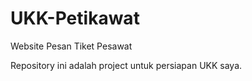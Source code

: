 # UKK-Petikawat
Website Pesan Tiket Pesawat

Repository ini adalah project untuk persiapan UKK saya.
